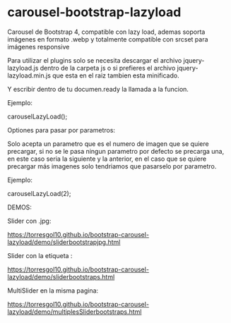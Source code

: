 # carousel-bootstrap-lazyload
Carousel de Bootstrap 4, compatible con lazy load, ademas soporta imágenes en formato .webp y totalmente compatible con srcset para imágenes responsive

Para utilizar el plugins solo se necesita descargar el archivo jquery-lazyload.js dentro de la carpeta js o si prefieres el archivo jquery-lazyload.min.js que esta en el raiz tambien esta minificado.

Y escribir dentro de tu documen.ready la llamada a la funcion. 

Ejemplo:

carouselLazyLoad();

Optiones para pasar por parametros:

Solo acepta un parametro que es el numero de imagen que se quiere precargar, si no se le pasa ningun parametro por defecto se precarga una, en este caso seria la siguiente y la anterior, en el caso que se quiere precargar más imagenes solo tendriamos que pasarselo por parametro. 

Ejemplo:

carouselLazyLoad(2);

DEMOS:

Slider con .jpg:

https://torresgol10.github.io/bootstrap-carousel-lazyload/demo/sliderbootstrapjpg.html

Slider con la etiqueta <picture>:
 
https://torresgol10.github.io/bootstrap-carousel-lazyload/demo/sliderbootstraps.html

MultiSlider en la misma pagina:

https://torresgol10.github.io/bootstrap-carousel-lazyload/demo/multiplesSliderbootstraps.html
